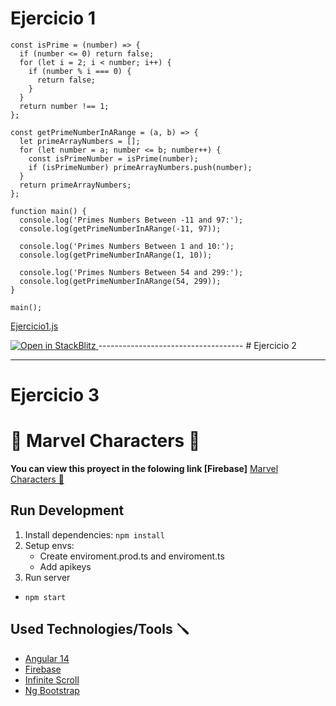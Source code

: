 # Ejercicio 1

``` language javascript
const isPrime = (number) => {
  if (number <= 0) return false;
  for (let i = 2; i < number; i++) {
    if (number % i === 0) {
      return false;
    }
  }
  return number !== 1;
};

const getPrimeNumberInARange = (a, b) => {
  let primeArrayNumbers = [];
  for (let number = a; number <= b; number++) {
    const isPrimeNumber = isPrime(number);
    if (isPrimeNumber) primeArrayNumbers.push(number);
  }
  return primeArrayNumbers;
};

function main() {
  console.log('Primes Numbers Between -11 and 97:');
  console.log(getPrimeNumberInARange(-11, 97));

  console.log('Primes Numbers Between 1 and 10:');
  console.log(getPrimeNumberInARange(1, 10));

  console.log('Primes Numbers Between 54 and 299:');
  console.log(getPrimeNumberInARange(54, 299));
}

main();

```

[Ejercicio1.js](Ej1/PrimeNumbers.js)


<a href="https://stackblitz.com/edit/js-pjbzxt?file=index.js">
  <img
    src="https://developer.stackblitz.com/img/open_in_stackblitz.svg"
    alt="Open in StackBlitz"
  />
</a>
------------------------------------
# Ejercicio 2


------------------------------------
# Ejercicio 3

# 🦾 Marvel Characters 🦸

**You can view this proyect in the folowing link [Firebase]**
[Marvel Characters 🧪](https://marvel-front.web.app/#/characters)

## Run Development 
1. Install dependencies: `npm install`
2. Setup envs: 
   - Create enviroment.prod.ts and enviroment.ts
   - Add apikeys
2. Run server
- `npm start`

## Used Technologies/Tools 🪛

- [Angular 14](https://angular.io/)
- [Firebase](https://firebase.google.com/?hl=es-419&gclid=Cj0KCQjwxb2XBhDBARIsAOjDZ36FenpIxgp-Gwfm3ZArrBrIFC3WdpXncJwPiIUPGIXDo9PVr10qBO0aAgNmEALw_wcB&gclsrc=aw.ds)
- [Infinite Scroll](https://www.npmjs.com/package/ngx-infinite-scroll)
- [Ng Bootstrap](https://ng-bootstrap.github.io/#/home)
##
